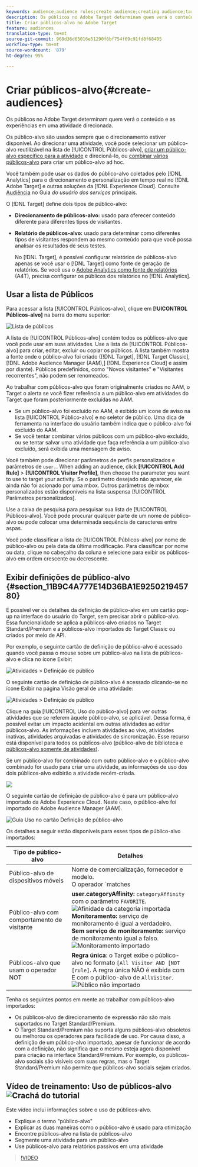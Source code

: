 ```yaml
---
keywords: audience;audience rules;create audience;creating audience;targeting audience;reporting audience;report audience;segment;custom profile parameters;audience definition;audiences list
description: Os públicos no Adobe Target determinam quem verá o conteúdo e as experiências em uma atividade direcionada.
title: Criar públicos-alvo no Adobe Target
feature: audiences
translation-type: tm+mt
source-git-commit: 968d36d65016e51290f6bf754f69c91fd8f68405
workflow-type: tm+mt
source-wordcount: '879'
ht-degree: 95%

---
```



# Criar públicos-alvo{#create-audiences}

Os públicos no Adobe Target determinam quem verá o conteúdo e as experiências em uma atividade direcionada.

Os público-alvo são usados sempre que o direcionamento estiver disponível. Ao direcionar uma atividade, você pode selecionar um público-alvo reutilizável na lista de [!UICONTROL Públicos-alvo], [criar um público-alvo específico para a atividade](/help/c-target/creating-activity-only-audience.md) e direcioná-lo, ou [combinar vários públicos-alvo](/help/c-target/combining-multiple-audiences.md#concept_A7386F1EA4394BD2AB72399C225981E5) para criar um público-alvo ad hoc.

Você também pode usar os dados do público-alvo coletados pelo [!DNL Analytics] para o direcionamento e personalização em tempo real no [!DNL Adobe Target] e outras soluções da [!DNL Experience Cloud]. Consulte [Audiência](https://experienceleague.adobe.com/docs/core-services/interface/audiences/audience-library.html) no Guia *do usuário dos serviços* principais.

O [!DNL Target] define dois tipos de público-alvo:

* **Direcionamento de públicos-alvo:** usado para oferecer conteúdo diferente para diferentes tipos de visitantes.
* **Relatório de públicos-alvo:** usado para determinar como diferentes tipos de visitantes respondem ao mesmo conteúdo para que você possa analisar os resultados de seus testes.

   No [!DNL Target], é possível configurar relatórios de públicos-alvo apenas se você usar o [!DNL Target] como fonte de geração de relatórios. Se você usa o [ Adobe Analytics como fonte de relatórios](/help/c-integrating-target-with-mac/a4t/a4t.md) (A4T), precisa configurar os públicos dos relatórios no [!DNL Analytics].

## Usar a lista de Públicos

Para acessar a lista [!UICONTROL Públicos-alvo], clique em **[!UICONTROL Públicos-alvo]** na barra do menu superior:

![Lista de públicos](assets/audiences_list.png)

A lista de [!UICONTROL Públicos-alvo] contém todos os públicos-alvo que você pode usar em suas atividades. Use a lista de [!UICONTROL Públicos-alvo] para criar, editar, excluir ou copiar os públicos. A lista também mostra a fonte onde o público-alvo foi criado ([!DNL Target], [!DNL Target Classic], [!DNL Adobe Audience Manager (AAM),] [!DNL Experience Cloud] e assim por diante). Públicos predefinidos, como &quot;Novos visitantes&quot; e &quot;Visitantes recorrentes&quot;, não podem ser renomeados.

Ao trabalhar com públicos-alvo que foram originalmente criados no AAM, o Target o alerta se você fizer referência a um público-alvo em atividades do Target que foram posteriormente excluídas no AAM.

* Se um público-alvo foi excluído no AAM, é exibido um ícone de aviso na lista [!UICONTROL Público-alvo] e no seletor de público. Uma dica de ferramenta na interface do usuário também indica que o público-alvo foi excluído do AAM.
* Se você tentar combinar vários públicos com um público-alvo excluído, ou se tentar salvar uma atividade que faça referência a um público-alvo excluído, será exibida uma mensagem de aviso.

Você também pode direcionar parâmetros de perfis personalizados e parâmetros de `user.`. When adding an audience, click **[!UICONTROL Add Rule]** > **[!UICONTROL Visitor Profile]**, then choose the parameter you want to use to target your activity. Se o parâmetro desejado não aparecer, ele ainda não foi acionado por uma mbox. Outros parâmetros de mbox personalizados estão disponíveis na lista suspensa [!UICONTROL Parâmetros personalizados].

Use a caixa de pesquisa para pesquisar sua lista de [!UICONTROL Públicos-alvo]. Você pode procurar qualquer parte de um nome de público-alvo ou pode colocar uma determinada sequência de caracteres entre aspas.

Você pode classificar a lista de [!UICONTROL Públicos-alvo] por nome de público-alvo ou pela data da última modificação. Para classificar por nome ou data, clique no cabeçalho da coluna e selecione para exibir os públicos-alvo em ordem crescente ou decrescente.

## Exibir definições de público-alvo {#section_11B9C4A777E14D36BA1E925021945780}

É possível ver os detalhes da definição de público-alvo em um cartão pop-up na interface do usuário do Target, sem precisar abrir o público-alvo. Essa funcionalidade se aplica a públicos-alvo criados no Target Standard/Premium e a públicos-alvo importados do Target Classic ou criados por meio de API.

Por exemplo, o seguinte cartão de definição de público-alvo é acessado quando você passa o mouse sobre um público-alvo na lista de públicos-alvo e clica no ícone Exibir:

![Atividades > Definição de público](assets/audience_definition_list.png)

O seguinte cartão de definição de público-alvo é acessado clicando-se no ícone Exibir na página Visão geral de uma atividade:

![Atividades > Definição de público](assets/audience_definition_list.png)

Clique na guia [!UICONTROL Uso do público-alvo] para ver outras atividades que se referem àquele público-alvo, se aplicável. Dessa forma, é possível evitar um impacto acidental em outras atividades ao editar públicos-alvo. As informações incluem atividades ao vivo, atividades inativas, atividades arquivadas e atividades de sincronização. Esse recurso está disponível para todos os públicos-alvo (público-alvo de biblioteca e  [públicos-alvo somente de atividades](/help/c-target/creating-activity-only-audience.md#concept_A6BADCF530ED4AE1852E677FEBE68483)).

Se um público-alvo for combinado com outro público-alvo e o público-alvo combinado for usado para criar uma atividade, as informações de uso dos dois públicos-alvo exibirão a atividade recém-criada.

![](assets/audience_definition_list_usage.png)

O seguinte cartão de definição de público-alvo é para um público-alvo importado da Adobe Experience Cloud. Neste caso, o público-alvo foi importado do Adobe Audience Manager (AAM).

![Guia Uso no cartão Definição de público-alvo](assets/audience_definition_mc.png)

Os detalhes a seguir estão disponíveis para esses tipos de público-alvo importados:

| Tipo de público-alvo | Detalhes |
|--- |--- |
| Público-alvo de dispositivos móveis | Nome de comercialização, fornecedor e modelo.<br>O operador `matches | does not match` é exibido em vez do `equals | does not equal`<br>![Público de dispositivos móveis importado](/help/c-target/c-audiences/assets/imported_mobile_audience.png). |
| Público-alvo com comportamento de visitante | **user.categoryAffinity:** `categoryAffinity` com o parâmetro `FAVORITE`.<br>![Afinidade da categoria importada ](/help/c-target/c-audiences/assets/imported_category_affinity.png)<br>**Monitoramento:** serviço de monitoramento é igual a verdadeiro.<br>**Sem serviço de monitoramento:** serviço de monitoramento igual a falso.<br>![Monitoramento importado](/help/c-target/c-audiences/assets/imported_monitoring.png) |
| Públicos-alvo que usam o operador NOT | **Regra única**: o Target exibe o público-alvo no formato `[All Visitor AND [NOT [rule]`. A regra única NÃO é exibida com E com o público-alvo de `AllVisitor`.<br>![Público não importado](/help/c-target/c-audiences/assets/imported_not_audience.png) |

Tenha os seguintes pontos em mente ao trabalhar com públicos-alvo importados:

* Os públicos-alvo de direcionamento de expressão não são mais suportados no Target Standard/Premium.
* O Target Standard/Premium não suporta alguns públicos-alvo obsoletos ou melhorou os operadores para facilidade de uso. Por causa disso, a definição de um público-alvo importado, apesar de funcionar de acordo com a definição, não significa que o mesmo esteja agora disponível para criação na interface Standard/Premium. Por exemplo, os públicos-alvo sociais são visíveis com suas regras, mas o Target Standard/Premium não permite que públicos-alvo sociais sejam criados.

## Vídeo de treinamento: Uso de públicos-alvo ![Crachá do tutorial](/help/assets/tutorial.png)

Este vídeo inclui informações sobre o uso de públicos-alvo.

* Explique o termo &quot;público-alvo&quot;
* Explicar as duas maneiras como o público-alvo é usado para otimização
* Encontre públicos-alvo na lista de públicos-alvo
* Segmente uma atividade para um público-alvo
* Use públicos-alvo para relatórios passivos em uma atividade

>[!VIDEO](https://video.tv.adobe.com/v/17398)
